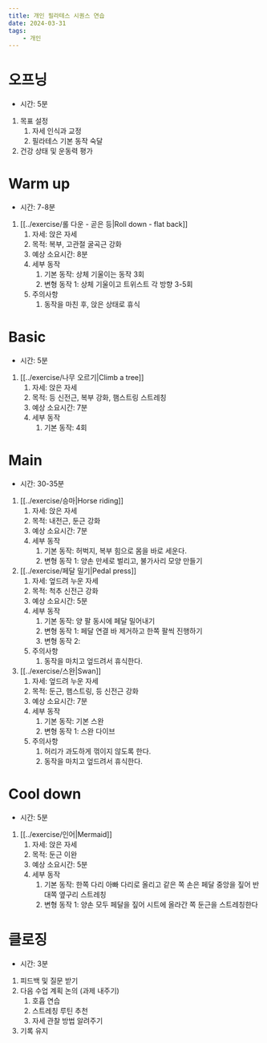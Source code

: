 ```yaml
---
title: 개인 필라테스 시퀀스 연습
date: 2024-03-31
tags:
    - 개인
---
```


# 오프닝
- 시간: 5분
1. 목표 설정
    1. 자세 인식과 교정
    2. 필라테스 기본 동작 숙달
2. 건강 상태 및 운동력 평가

# Warm up
- 시간: 7-8분

1. [[../exercise/롤 다운 - 곧은 등|Roll down - flat back]]
    1. 자세: 앉은 자세
    2. 목적: 복부, 고관절 굴곡근 강화
    3. 예상 소요시간: 8분
    4. 세부 동작
        1. 기본 동작: 상체 기울이는 동작 3회
        2. 변형 동작 1: 상체 기울이고 트위스트 각 방향 3-5회
    5. 주의사항
        1. 동작을 마친 후, 앉은 상태로 휴식

# Basic
- 시간: 5분

1. [[../exercise/나무 오르기|Climb a tree]]
    1. 자세: 앉은 자세
    2. 목적: 등 신전근, 복부 강화, 햄스트링 스트레칭
    3. 예상 소요시간: 7분
    4. 세부 동작
        1. 기본 동작: 4회

# Main
- 시간: 30-35분

1. [[../exercise/승마|Horse riding]]
    1. 자세: 앉은 자세
    2. 목적: 내전근, 둔근 강화
    3. 예상 소요시간: 7분
    4. 세부 동작
        1. 기본 동작: 허벅지, 복부 힘으로 몸을 바로 세운다.
        2. 변형 동작 1: 양손 만세로 벌리고, 불가사리 모양 만들기
2. [[../exercise/페달 밀기|Pedal press]]
    1. 자세: 엎드려 누운 자세
    2. 목적: 척추 신전근 강화
    3. 예상 소요시간: 5분
    4. 세부 동작
        1. 기본 동작: 양 팔 동시에 페달 밀어내기
        2. 변형 동작 1: 페달 연결 바 제거하고 한쪽 팔씩 진행하기
        3. 변형 동작 2:
    5. 주의사항
        1. 동작을 마치고 엎드려서 휴식한다.
3. [[../exercise/스완|Swan]]
    1. 자세: 엎드려 누운 자세
    2. 목적: 둔근, 햄스트링, 등 신전근 강화
    3. 예상 소요시간: 7분
    4. 세부 동작
        1. 기본 동작: 기본 스완
        2. 변형 동작 1: 스완 다이브
    5. 주의사항
        1. 허리가 과도하게 꺾이지 않도록 한다.
        2. 동작을 마치고 엎드려서 휴식한다.

# Cool down

- 시간: 5분

1. [[../exercise/인어|Mermaid]]
    1. 자세: 앉은 자세
    2. 목적: 둔근 이완
    3. 예상 소요시간: 5분
    4. 세부 동작
        1. 기본 동작: 한쪽 다리 아빠 다리로 올리고 같은 쪽 손은 페달 중앙을 짚어 반대쪽 옆구리 스트레칭
        2. 변형 동작 1: 양손 모두 페달을 짚어 시트에 올라간 쪽 둔근을 스트레칭한다


# 클로징

- 시간: 3분
1. 피드백 및 질문 받기
2. 다음 수업 계획 논의 (과제 내주기)
    1. 호흡 연습
    2. 스트레칭 루틴 추천
    3. 자세 관찰 방법 알려주기
3. 기록 유지